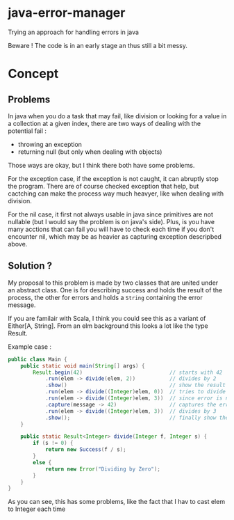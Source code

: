 # java-error-manager
Trying an approach for handling errors in java

Beware ! The code is in an early stage an thus still a bit messy.

# Concept

## Problems
In java when you do a task that may fail, like division or looking
for a value in a collection at a given index, there are two ways of
dealing with the potential fail :

- throwing an exception
- returning null (but only when dealing with objects)

Those ways are okay, but I think there both have some problems.

For the exception case, if the exception is not caught, it can
abruptly stop the program. There are of course checked exception
that help, but cactching can make the process way much heavyer,
like when dealing with division.

For the nil case, it first not always usable in java since
primitives are not nullable (but I would say the problem is
on java's side). Plus, is you have many acctions that can fail
you will have to check each time if you don't encounter nil,
which may be as heavier as capturing exception descripbed above.

## Solution ?
My proposal to this problem is made by two classes that are
united under an abstract class. One is for describing success
and holds the result of the process, the other for errors and
holds a `String` containing the error message.

If you are familair with Scala, I think you could see this
as a variant of Either[A, String]. From an elm background this
looks a lot like the type Result.

Example case :
```java
public class Main {
    public static void main(String[] args) {
        Result.begin(42)                            // starts with 42
            .run(elem -> divide(elem, 2))           // divides by 2
            .show()                                 // show the result
            .run(elem -> divide((Integer)elem, 0))  // tries to divide by 0 and fails
            .run(elem -> divide((Integer)elem, 3))  // since error is not captured, does nothing
            .capture(message -> 42)                 // captures the error and rolls back to 42
            .run(elem -> divide((Integer)elem, 3))  // divides by 3
            .show();                                // finally show the result
    }

    public static Result<Integer> divide(Integer f, Integer s) {
        if (s != 0) {
            return new Success(f / s);
        }
        else {
            return new Error("Dividing by Zero");
        }
    }
}
```

As you can see, this has some problems, like the fact that I hav to cast elem to Integer each time
